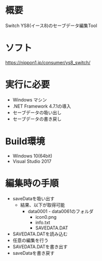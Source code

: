 # 概要
Switch YS8(イース8)のセーブデータ編集Tool

# ソフト
https://nippon1.jp/consumer/ys8_switch/

# 実行に必要
* Windows マシン
* .NET Framework 4.7.1の導入
* セーブデータの吸い出し
* セーブデータの書き戻し

# Build環境
* Windows 10(64bit)
* Visual Studio 2017

# 編集時の手順
* saveDataを吸い出す
   * 結果、以下が取得可能
      * data0001 - data0061のフォルダ
         * icon0.png
         * info.txt
         * SAVEDATA.DAT
* SAVEDATA.DATを読み込む
* 任意の編集を行う
* SAVEDATA.DATを書き出す
* saveDataを書き戻す
